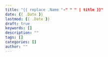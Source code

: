 ```yaml
---
title: "{{ replace .Name "-" " " | title }}"
date: {{ .Date }}
lastmod: {{ .Date }}
draft: true
keywords: []
description: ""
tags: []
categories: []
author: ""
---
```


<!--more-->
